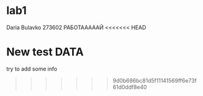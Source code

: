 # lab1
Daria Bulavko
273602
РАБОТАААААЙ
<<<<<<< HEAD

New test DATA
=======
try to add some info
>>>>>>> 9d0b686bc81d5f11141569ff6e73f61d0ddf8e40
